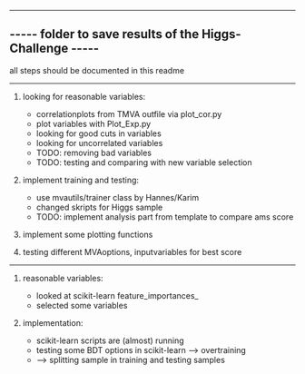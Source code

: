 -----------------------------------------------------------------
-----     folder to save results of the Higgs-Challenge     -----
-----------------------------------------------------------------

all steps should be documented in this readme


-----------------------------------------------------------------
1. looking for reasonable variables:
	* correlationplots from TMVA outfile via plot_cor.py
	* plot variables with Plot_Exp.py
	* looking for good cuts in variables
	* looking for uncorrelated variables
	* TODO: removing bad variables
	* TODO: testing and comparing with new variable selection

2. implement training and testing:
	* use mvautils/trainer class by Hannes/Karim
	* changed skripts for Higgs sample
	* TODO: implement analysis part from template to compare ams score

3. implement some plotting functions

4. testing different MVAoptions, inputvariables for best score


-----------------------------------------------------------------
1. reasonable variables:
   * looked at scikit-learn feature_importances_
   * selected some variables

2. implementation:
   * scikit-learn scripts are (almost) running
   * testing some BDT options in scikit-learn --> overtraining
   * --> splitting sample in training and testing samples

